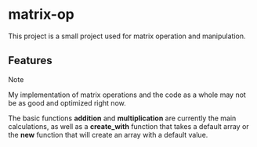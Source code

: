 # matrix-op

This project is a small project used for matrix operation and manipulation.

## Features

> [!NOTE]
> My implementation of matrix operations and the code as a whole may not be as good and optimized right now.

The basic functions **addition** and **multiplication** are currently the main calculations, as well as a **create_with** function that takes a default array or the **new** function that will create an array with a default value.
